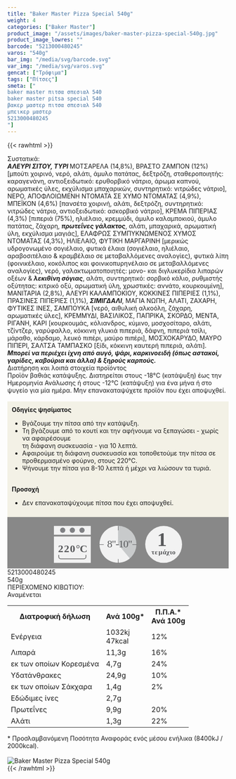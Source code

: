 ```yaml
---
title: "Baker Master Pizza Special 540g"
weight: 4
categories: ["Baker Master"]
product_image: "/assets/images/baker-master-pizza-special-540g.jpg"
product_image_lowres: ""
barcode: "5213000480245"
varos: "540g"
bar_img: "/media/svg/barcode.svg"
var_img: "/media/svg/varos.svg"
gencat: ["Τρόφιμα"]
tags: ["Πίτσες"]
smeta: ["
baker master πιτσα σπεσιαλ 540
baker master pitsa special 540
βακερ μαστερ πιτσα σπεσιαλ 540
μπεικερ μαστερ
5213000480245
"]
---
```

{{< rawhtml >}}

<div class="sload15"><div class="product"><div id="sistatika">Συστατικά:</div><div class="alltext"><strong><em>ΑΛΕΥΡΙ ΣΙΤΟΥ, ΤΥΡΙ </em></strong>ΜΟΤΣΑΡΕΛΑ (14,8%), ΒΡΑΣΤΟ ΖΑΜΠΟΝ (12%) [μπούτι χοιρινό, νερό, αλάτι, άμυλο πατάτας, δεξτρόζη, σταθεροποιητής: καραγενάνη, αντιοξειδωτικό: ερυθορβικό νάτριο, άρωμα καπνού, αρωματικές ύλες, εκχύλισμα μπαχαρικών, συντηρητικό: νιτρώδες νάτριο], ΝΕΡΟ, ΑΠΟΦΛΟΙΩΜΕΝΗ ΝΤΟΜΑΤΑ ΣΕ ΧΥΜΟ ΝΤΟΜΑΤΑΣ (4,9%), ΜΠΕΪΚΟΝ (4,6%) [πανσέτα χοιρινή, αλάτι, δεξτρόζη, συντηρητικό: νιτρώδες νάτριο, αντιοξειδωτικό: ασκορβικό νάτριο], ΚΡΕΜΑ ΠΙΠΕΡΙΑΣ (4,3%) [πιπεριά (75%), ηλιέλαιο, κρεμμύδι, άμυλο καλαμποκιού, άμυλο πατάτας, ζάχαρη, <strong><em>πρωτεΐνες γάλακτος</em></strong>, αλάτι, μπαχαρικά, αρωματική ύλη, εκχύλισμα μαγιάς], ΕΛΑΦΡΩΣ ΣΥΜΠΥΚΝΩΜΕΝΟΣ ΧΥΜΟΣ ΝΤΟΜΑΤΑΣ (4,3%), ΗΛΙΕΛΑΙΟ, ΦΥΤΙΚΗ ΜΑΡΓΑΡΙΝΗ [μερικώς υδρογονωμένο σογιέλαιο, φυτικά έλαια (σογιέλαιο, ηλιέλαιο, αραβοσιτέλαιο &amp; κραμβέλαιο σε μεταβαλλόμενες αναλογίες), φυτικά λίπη (φοινικέλαιο, κοκόλιπος και φοινικοπυρηνέλαιο σε μεταβαλλόμενες αναλογίες), νερό, γαλακτωματοποιητές: μονο- και διγλυκερίδια λιπαρών οξέων &amp; <strong><em>λεκιθίνη σόγιας</em></strong>, αλάτι, συντηρητικό: σορβικό κάλιο, ρυθμιστής οξύτητας: κιτρικό οξύ, αρωματική ύλη, χρωστικές: αννάτο, κουρκουμίνη], ΜΑΝΙΤΑΡΙΑ (2,8%), ΑΛΕΥΡΙ ΚΑΛΑΜΠΟΚΙΟΥ, ΚΟΚΚΙΝΕΣ ΠΙΠΕΡΙΕΣ (1,1%), ΠΡΑΣΙΝΕΣ ΠΙΠΕΡΙΕΣ (1,1%), <strong><em>ΣΙΜΙΓΔΑΛΙ</em></strong>, ΜΑΓΙΑ ΝΩΠΗ, ΑΛΑΤΙ, ΖΑΧΑΡΗ, ΦΥΤΙΚΕΣ ΙΝΕΣ, ΣΑΜΠΟΥΚΑ [νερό, αιθυλική αλκοόλη, ζάχαρη, αρωματικές ύλες], ΚΡΕΜΜΥΔΙ, ΒΑΣΙΛΙΚΟΣ, ΠΑΠΡΙΚΑ, ΣΚΟΡΔΟ, ΜΕΝΤΑ, ΡΙΓΑΝΗ, ΚΑΡΙ [κουρκουμάς, κόλιανδρος, κύμινο, μοσχοσίταρο, αλάτι, τζίντζερ, γαρύφαλλο, κόκκινη γλυκιά πιπεριά, δάφνη, πιπεριά τσίλι, μάραθο, κάρδαμο, λευκό πιπέρι, μαύρο πιπέρι], ΜΟΣΧΟΚΑΡΥΔΟ, ΜΑΥΡΟ ΠΙΠΕΡΙ, ΣΑΛΤΣΑ ΤΑΜΠΑΣΚΟ [ξίδι, κόκκινη καυτερή πιπεριά, αλάτι]. <strong><em>Μπορεί να περιέχει ίχνη από αυγό, ψάρι, καρκινοειδή (όπως αστακοί, γαρίδες, καβούρια και άλλα) &amp; ξηρούς καρπούς.</em></strong></div><div id="loipa">Διατήρηση και λοιπά στοιχεία προϊόντος</div><div class="alltext">Προϊόν βαθιάς κατάψυξης. Διατηρείται στους -18°C (κατάψυξη) έως την Ημερομηνία Ανάλωσης ή στους -12°C (κατάψυξη) για ένα μήνα ή στο ψυγείο για μία ημέρα. Μην επανακαταψύχετε προϊόν που έχει αποψυχθεί.<br><br><div style="background:#f3f1e6;padding:10px;margin:0px"><b>Οδηγίες ψησίματος</b><br><ul><li>Βγάζουμε την πίτσα από την κατάψυξη.</li><li>Τη βγάζουμε από το κουτί και την αφήνουμε να ξεπαγώσει - χωρίς να αφαιρέσουμε<br>τη διάφανη συσκευασία - για 10 λεπτά.</li><li>Αφαιρούμε τη διάφανη συσκευασία και τοποθετούμε την πίτσα σε προθερμασμένο φούρνο, στους 220°C.</li><li>Ψήνουμε την πίτσα για 8-10 λεπτά ή μέχρι να λιώσουν τα τυριά.</li></ul><br><strong>Προσοχή</strong><br><ul><li>Δεν επανακαταψύχουμε πίτσα που έχει αποψυχθεί.</li></ul></div><div style="width:auto;margin:0px;background:#888"><div style="max-width:292px;margin:auto;padding:20px 20px 12px"><svg viewBox="0 0 292 85.37"><defs><style>.cls-1{fill:#f2f2f2}.cls-2{font-size:15.5px;letter-spacing:-.01em}.cls-12,.cls-18,.cls-19,.cls-2,.cls-9{fill:#58595b}.cls-12,.cls-2,.cls-9{font-family:csans;font-weight:700}.cls-3{letter-spacing:-.01em}.cls-4{letter-spacing:-.01em}.cls-5{letter-spacing:0}.cls-6{letter-spacing:.01em}.cls-7{letter-spacing:-.01em}.cls-8{letter-spacing:-.01em}.cls-9{font-size:44.05px}.cls-10{fill:#808184}.cls-11{fill:gray}.cls-12{font-size:24px}.cls-13{letter-spacing:-.01em}.cls-14{letter-spacing:-.01em}.cls-15{letter-spacing:-.01em}.cls-16{letter-spacing:-.02em}.cls-17{fill:#c8cacb}.cls-19{font-size:23.88px;font-family:csans;letter-spacing:-.05em}</style></defs><title>Asset 24</title><g id="Layer_2" data-name="Layer 2"><g id="Layer_1-2" data-name="Layer 1"><circle class="cls-1" cx="250" cy="42.34" r="42"></circle><text class="cls-2" transform="translate(221.93 64.7)">τ<tspan class="cls-3" x="7.94" y="0">ε</tspan><tspan class="cls-4" x="16.38" y="0">μ</tspan><tspan class="cls-5" x="25.73" y="0">ά</tspan><tspan class="cls-6" x="34.4" y="0">χ</tspan><tspan class="cls-7" x="42.4" y="0">ι</tspan><tspan class="cls-8" x="47.42" y="0">ο</tspan></text><text class="cls-9" transform="translate(235.37 45.88)">1</text><rect class="cls-1" y="0.34" width="84" height="20"></rect><rect class="cls-1" y="24.34" width="84" height="60"></rect><circle class="cls-10" cx="20" cy="10" r="6"></circle><circle class="cls-10" cx="42" cy="10" r="6"></circle><circle class="cls-10" cx="64" cy="10" r="6"></circle><path class="cls-1" d="M68,34H16a4.05,4.05,0,0,0-4,4V66H72V38A4.05,4.05,0,0,0,68,34ZM11,66v4a5,5,0,0,0,5,5H68a5,5,0,0,0,5-5V66Z"></path><path class="cls-11" d="M72,66.34v4a4,4,0,0,1-4,4H16a4,4,0,0,1-4-4v-4H10v4a6,6,0,0,0,6,6H68a6,6,0,0,0,6-6v-4Z"></path><text class="cls-12" transform="translate(9.39 60.39)"><tspan class="cls-13">2</tspan><tspan class="cls-14" x="13.64" y="0">2</tspan><tspan class="cls-15" x="27.18" y="0">0</tspan><tspan class="cls-16" x="40.68" y="0">°</tspan><tspan x="49.53" y="0">C</tspan></text><circle class="cls-17" cx="146" cy="42" r="42"></circle><path class="cls-1" d="M146,42l26.88,32.27A42,42,0,1,1,145.94,0Z"></path><path class="cls-18" d="M146.19,10.37c-.36,0-.66-.29-.19-.66V1.06c-.47-.37-.17-.67.19-.67a.93.93,0,0,1,.81.67V9.71A.92.92,0,0,1,146.19,10.37Z"></path><path class="cls-18" d="M188,43.34h-8.66c-.37.21-.66-.09-.66-.46a.51.51,0,0,1,.66-.54H188a.52.52,0,0,1,.66.54C188.68,43.25,188.38,43.55,188,43.34Z"></path><path class="cls-18" d="M146.19,85.37c-.36,0-.66-.3-.19-.66V76.05c-.47-.36-.17-.66.19-.66a.94.94,0,0,1,.81.66v8.66A.94.94,0,0,1,146.19,85.37Z"></path><path class="cls-18" d="M113,43.34h-8.65c-.37.21-.67-.09-.67-.46a.52.52,0,0,1,.67-.54H113a.52.52,0,0,1,.66.54C113.68,43.25,113.38,43.55,113,43.34Z"></path><text class="cls-19" transform="translate(121.28 49.09)">8"-10"</text></g></g></svg></div></div></div><div id="barcode"><div id="barimage1"></div><span id="bartext">5213000480245</span></div><div id="varos"><div id="varosimage1"></div><span id="varostext">540g</span></div><div id="kivotio">ΠΕΡΙΕΧΟΜΕΝΟ ΚΙΒΩΤΙΟΥ:<br>Αναμένεται</div><table id="diatable"><tbody><tr><th>Διατροφική δήλωση</th><th>Ανά 100g*</th><th>Π.Π.Α.*<br>Ανά 100g</th></tr><tr><td class="texr2">Ενέργεια</td><td class="texr">1032kj<br>47kcal</td><td class="texr">12%</td></tr><tr><td class="texr2">Λιπαρά</td><td class="texr">11,3g</td><td class="texr">16%</td></tr><tr><td class="gray">εκ των οποίων Κορεσµένα</td><td class="gray2">4,7g</td><td class="gray2">24%</td></tr><tr><td class="texr2">Yδατάνθρακες</td><td class="texr">24,9g</td><td class="texr">10%</td></tr><tr><td class="gray">εκ των οποίων Σάκχαρα</td><td class="gray2">1,4g</td><td class="gray2">2%</td></tr><tr><td class="texr2">Εδώδιμες ίνες</td><td class="texr">2,7g</td><td class="texr"></td></tr><tr><td class="texr2">Πρωτεΐνες</td><td class="texr">9,9g</td><td class="texr">20%</td></tr><tr><td class="texr2">Αλάτι</td><td class="texr">1,3g</td><td class="texr">22%</td></tr></tbody></table><div class="alltext">* Προσλαμβανόμενη Ποσότητα Αναφοράς ενός μέσου ενήλικα (8400kJ / 2000kcal).</div><br><div class="pimg"><img alt="Baker Master Pizza Special 540g" title="Baker Master Pizza Special 540g" src="/assets/images/baker-master-pizza-special-540g.jpg"></div></div></div>
{{< /rawhtml >}}


